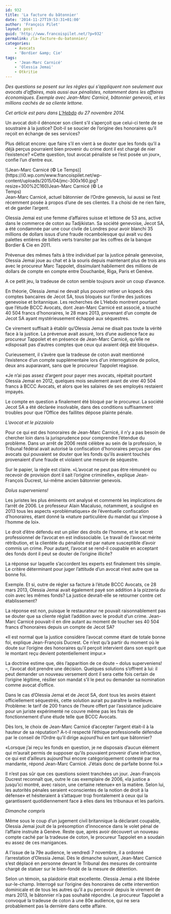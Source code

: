 ```yaml
---
id: 932
title: 'La facture du bâtonnier'
date: '2014-11-27T19:53:31+01:00'
author: 'François Pilet'
layout: post
guid: 'http://www.francoispilet.net/?p=932'
permalink: /la-facture-du-batonnier/
categories:
    - Avocats
    - 'Bordier &amp; Cie'
tags:
    - 'Jean-Marc Carnicé'
    - 'Olessia Jemai'
    - Otkritie
---
```


*Des questions se posent sur les règles qui s’appliquent non seulement aux avocats d’affaires, mais aussi aux pénalistes, notamment dans les affaires économiques. Exemple avec Jean-Marc Carnicé, bâtonnier genevois, et les millions cachés de sa cliente lettone.*

*Cet article est paru dans [L’Hebdo](http://www.hebdo.ch/hebdo/cadrages/detail/blanchiment-d%E2%80%99argent-sale-temps-pour-les-avocats-daffaires) du 27 novembre 2014.*

Un avocat doit-il dénoncer son client s’il s’aperçoit que celui-ci tente de se soustraire à la justice? Doit-il se soucier de l’origine des honoraires qu’il reçoit en échange de ses services?

Plus délicat encore: que faire s’il en vient à se douter que les fonds qu’il a déjà perçus pourraient bien provenir du crime dont il est chargé de nier l’existence? «Cette question, tout avocat pénaliste se l’est posée un jour», confie l’un d’entre eux.

<div class="wp-caption alignleft" id="attachment_933" style="width: 310px">![Jean-Marc Carnicé (© Le Temps)](https://i0.wp.com/www.francoispilet.net/wp-content/uploads/2015/04/jmc-300x160.jpg?resize=300%2C160)Jean-Marc Carnicé (© Le Temps)

</div>Jean-Marc Carnicé, actuel bâtonnier de l’Ordre genevois, lui aussi se l’est récemment posée à propos d’une de ses clientes. Il a choisi de ne rien faire, et de garder l’argent.

Olessia Jemai est une femme d’affaires suisse et lettone de 53 ans, active dans le commerce de coton au Tadjikistan. Sa société genevoise, Jecot SA, a été condamnée par une cour civile de Londres pour avoir blanchi 35 millions de dollars issus d’une fraude rocambolesque qui avait vu des palettes entières de billets verts transiter par les coffres de la banque Bordier &amp; Cie en 2011.

Prévenue des mêmes faits à titre individuel par la justice pénale genevoise, Olessia Jemai joue au chat et à la souris depuis maintenant plus de trois ans avec le procureur Marc Tappolet, dissimulant habilement des millions de dollars de compte en compte entre Douchanbé, Riga, Paris et Genève.

A ce petit jeu, la tradeuse de coton semble toujours avoir un coup d’avance.

En théorie, Olessia Jemai ne devait plus pouvoir retirer un kopeck des comptes bancaires de Jecot SA, tous bloqués sur l’ordre des justices genevoise et britannique. Les recherches de L’Hebdo montrent pourtant que l’étude BCCC Avocats, dont Jean-Marc Carnicé est associé, a touché 40 504 francs d’honoraires, le 28 mars 2013, provenant d’un compte de Jecot SA ayant mystérieusement échappé aux séquestres.

Ce virement suffisait à établir qu’Olessia Jemai ne disait pas toute la vérité face à la justice. La prévenue avait assuré, lors d’une audience face au procureur Tappolet et en présence de Jean-Marc Carnicé, qu’elle ne «disposait pas d’autres comptes que ceux qui avaient déjà été bloqués».

Curieusement, il s’avère que la tradeuse de coton avait mentionné l’existence d’un compte supplémentaire lors d’un interrogatoire de police, deux ans auparavant, sans que le procureur Tappolet réagisse.

«Je n’ai pas assez d’argent pour payer mes avocats, répétait pourtant Olessia Jemai en 2012, quelques mois seulement avant de virer 40 504 francs à BCCC Avocats, et alors que les salaires de ses employés restaient impayés.

Le compte en question a finalement été bloqué par le procureur. La société Jecot SA a été déclarée insolvable, dans des conditions suffisamment troubles pour que l’Office des faillites dépose plainte pénale.

*L’avocat et le pizzaiolo*

Pour ce qui est des honoraires de Jean-Marc Carnicé, il n’y a pas besoin de chercher loin dans la jurisprudence pour comprendre l’étendue du problème. Dans un arrêt de 2006 resté célèbre au sein de la profession, le Tribunal fédéral avait autorisé la confiscation d’honoraires perçus par des avocats qui pouvaient se douter que les fonds qu’ils avaient touchés provenaient d’une fraude et violaient une mesure de séquestre.

Sur le papier, la règle est claire. «L’avocat ne peut pas être rémunéré ou recevoir de provision dont il sait l’origine criminelle», explique Jean-François Ducrest, lui-même ancien bâtonnier genevois.

*Dolus superveniens!*

Les juristes les plus éminents ont analysé et commenté les implications de l’arrêt de 2006. Le professeur Alain Macaluso, notamment, a souligné en 2013 tous les aspects «problématiques» de l’éventuelle confiscation d’honoraires, étant donné la «nature particulière du mandat qui s’impose à l’homme de loi».

Le droit d’être défendu est un pilier des droits de l’homme, et le secret professionnel de l’avocat en est indissociable. Le travail de l’avocat mérite rétribution, et la clientèle du pénaliste est par nature susceptible d’avoir commis un crime. Pour autant, l’avocat se rend-il coupable en acceptant des fonds dont il peut se douter de l’origine illicite?

La réponse sur laquelle s’accordent les experts est finalement très simple. Le critère déterminant pour juger l’attitude d’un avocat n’est autre que sa bonne foi.

Exemple. Et si, outre de régler sa facture à l’étude BCCC Avocats, ce 28 mars 2013, Olessia Jemai avait également payé son addition à la pizzeria du coin avec les mêmes fonds? La justice devrait-elle se retourner contre cet établissement?

La réponse est non, puisque le restaurateur ne pouvait raisonnablement pas se douter que sa cliente réglait l’addition avec le produit d’un crime. Jean-Marc Carnicé pouvait-il en dire autant au moment de toucher ses 40 504 francs d’honoraires depuis un compte de Jecot SA?

«Il est normal que la justice considère l’avocat comme étant de totale bonne foi, explique Jean-François Ducrest. Ce n’est qu’à partir du moment où le doute sur l’origine des honoraires qu’il perçoit intervient dans son esprit que le montant reçu devient potentiellement impur.»

La doctrine estime que, dès l’apparition de ce doute – dolus superveniens! –, l’avocat doit prendre une décision. Quelques solutions s’offrent à lui: il peut demander un nouveau versement dont il sera cette fois certain de l’origine légitime, résilier son mandat s’il le peut ou demander sa nomination comme avocat d’office.

Dans le cas d’Olessia Jemai et de Jecot SA, dont tous les avoirs étaient officiellement séquestrés, cette solution aurait pu paraître la meilleure. Problème: le tarif de 200 francs de l’heure offert par l’assistance judiciaire pour un juriste expérimenté ne couvre même pas les frais de fonctionnement d’une étude telle que BCCC Avocats.

Dès lors, le choix de Jean-Marc Carnicé d’accepter l’argent était-il à la hauteur de sa réputation? A-t-il respecté l’éthique professionelle défendue par le conseil de l’Ordre qu’il dirige aujourd’hui en tant que bâtonnier?

«Lorsque j’ai reçu les fonds en question, je ne disposais d’aucun élément qui m’aurait permis de supposer qu’ils pouvaient provenir d’une infraction, ce qui est d’ailleurs aujourd’hui encore catégoriquement contesté par ma mandante, répond Jean-Marc Carnicé. J’étais donc de parfaite bonne foi.»

Il n’est pas sûr que ces questions soient tranchées un jour. Jean-François Ducrest reconnaît que, outre le cas exemplaire de 2006, «la justice a jusqu’ici montré, avec raison, une certaine retenue» en la matière. Selon lui, les autorités pénales seraient «conscientes de la notion de droit à la défense» et hésiteraient à s’attaquer trop frontalement à ceux qui la garantissent quotidiennement face à elles dans les tribunaux et les parloirs.

*Dimanche compris*

Même sous le coup d’un jugement civil britannique la déclarant coupable, Olessia Jemai jouit de la présomption d’innocence dans le volet pénal de l’affaire instruite à Genève. Reste que, après avoir découvert un nouveau compte caché par la tradeuse de coton, le procureur Tappolet en a soudain eu assez de ces manigances.

A l’issue de la 79e audience, le vendredi 7 novembre, il a ordonné l’arrestation d’Olessia Jemai. Dès le dimanche suivant, Jean-Marc Carnicé s’est déplacé en personne devant le Tribunal des mesures de contrainte chargé de statuer sur le bien-fondé de la mesure de détention.

Selon un témoin, sa plaidoirie était excellente. Olessia Jemai a été libérée sur-le-champ. Interrogé sur l’origine des honoraires de cette intervention dominicale et de tous les autres qu’il a pu percevoir depuis le virement de mars 2013, le bâtonnier n’a pas souhaité répondre. Le procureur Tappolet a convoqué la tradeuse de coton à une 80e audience, qui ne sera probablement pas la dernière dans cette affaire.